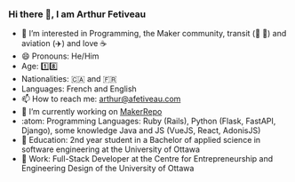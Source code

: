 ### Hi there 👋, I am Arthur Fetiveau

- 👀 I’m interested in Programming, the Maker community, transit (🚌 🚅) and aviation (✈️) and love ☕
- 😄 Pronouns: He/Him
- Age: 1️⃣8️⃣
- Nationalities: 🇨🇦 and 🇫🇷
- Languages: French and English
- 📫 How to reach me: arthur@afetiveau.com
- 🔭 I’m currently working on [MakerRepo](https://github.com/uOttawa-Makerspace/MakerSpaceRepo)
- :atom: Programming Languages: Ruby (Rails), Python (Flask, FastAPI, Django), some knowledge Java and JS (VueJS, React, AdonisJS)
- 🏫 Education: 2nd year student in a Bachelor of applied science in software engineering at the University of Ottawa
- 🏢 Work: Full-Stack Developer at the Centre for Entrepreneurship and Engineering Design of the University of Ottawa
